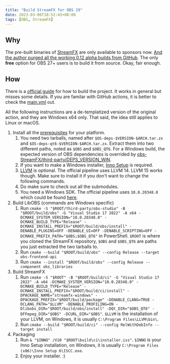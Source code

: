 ```yaml
---
title: "Build StreamFX for OBS 29"
date: 2023-03-06T18:52:43+08:00
tags: [OBS, StreamFX]
---
```


## Why

The pre-built binaries of [StreamFX](https://github.com/Xaymar/obs-StreamFX) are only available to sponsors now. [And the author purged all the working 0.12 alpha builds from GitHub](https://web.archive.org/web/20230108104555/https://github.com/Xaymar/obs-StreamFX/releases). The only **free** option for OBS 27+ users is to build it from source. Okay, fair enough.

## How

There is a [official guide](https://github.com/Xaymar/obs-StreamFX/wiki/Building) for how to build the project. It works in general but misses some details. If you are familar with GitHub actions, it is better to check the [main.yml](https://github.com/Xaymar/obs-StreamFX/blob/root/.github/workflows/main.yml) out. 

All the following instructions are a de-templatized version of the original action, and they are Windows x64 only. That said, the idea still applies to Linux or macOS.

1. Install all the [prerequisites](https://github.com/Xaymar/obs-StreamFX/wiki/Building#1-install-prerequisites--dependencies) for your platform.
   1. You need two tarballs, named after `$OS-deps-$VERSION-$ARCH.tar.zx` and `$OS-deps-qt6-$VERSION-$ARCH.tar.zx`. Extract them into two different paths, noted as `$OBS` and `$OBS_QT6`. For a Windows build, the expected version of OBS dependencies is overrided by [obs-StreamFX/third-party/DEPS_VERSION_WIN](https://github.com/Xaymar/obs-StreamFX/blob/root/third-party/DEPS_VERSION_WIN).
   2. If you want to make a Windows installer, [Inno Setup](https://jrsoftware.org/isinfo.php) is required.
   3. [LLVM](https://releases.llvm.org/) is optional. The official pipeline uses LLVM 14. LLVM 15 works though. Make sure to install it if you don't want to change the following commands.
   4. Do make sure to check out all the submodules.
   5. You need a Windows SDK. The official pipeline uses `10.0.20348.0` which could be found [here](https://developer.microsoft.com/en-us/windows/downloads/sdk-archive/).
2. Build LibOBS (commands are Windows specific)
   1. Run `cmake -S "$ROOT/third-party/obs-studio" -B "$ROOT/build/obs" -G "Visual Studio 17 2022" -A x64 -DCMAKE_SYSTEM_VERSION="10.0.20348.0" -DCMAKE_BUILD_TYPE="Release" -DCMAKE_INSTALL_PREFIX="$ROOT/build/obs/install" -DENABLE_PLUGINS=OFF -DENABLE_UI=OFF -DENABLE_SCRIPTING=OFF -DCMAKE_PREFIX_PATH="$OBS;$OBS_QT6"` in PowerShell. `$ROOT` is where you cloned the StreamFX repository, `$OBS` and `$OBS_QT6` are paths you just extracted the two tarballs to.
   2. Run `cmake --build "$ROOT/build/obs" --config Release --target obs-frontend-api`
   3. Run `cmake --install "$ROOT/build/obs" --config Release --component obs_libraries`
3. Build StreamFX
   1. Run `cmake -S "$ROOT" -B "$ROOT/build/ci" -G "Visual Studio 17 2022" -A x64 -DCMAKE_SYSTEM_VERSION="10.0.20348.0" -DCMAKE_BUILD_TYPE="Release" -DCMAKE_INSTALL_PREFIX="$ROOT/build/ci/install" -DPACKAGE_NAME="streamfx-windows" -DPACKAGE_PREFIX="$ROOT/build/package" -DENABLE_CLANG=TRUE -DCLANG_PATH="$LLVM" -DENABLE_PROFILING=ON -Dlibobs_DIR="$ROOT/build/obs/install" -DQt_DIR="$OBS_QT6" -DFFmpeg_DIR="$OBS" -DCURL_DIR="$OBS"`. `$LLVM` is the installation of your LLVM, on Windows, it is usually `C:\Program Files\LLVM\bin\`.
   2. Run `cmake --build "$ROOT/build/ci" --config RelWithDebInfo --target install`
4. Packaging
   1. Run `& "$INNO" /V10 "$ROOT\build\ci\installer.iss"`. `$INNO` is your Inno Setup installation, on Windows, it is usually `C:\Program Files (x86)\Inno Setup 6\ISCC.exe`.
   2. Enjoy your installer. :)

